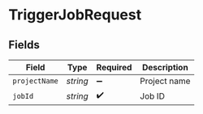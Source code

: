 # TriggerJobRequest


## Fields

| Field              | Type               | Required           | Description        |
| ------------------ | ------------------ | ------------------ | ------------------ |
| `projectName`      | *string*           | :heavy_minus_sign: | Project name       |
| `jobId`            | *string*           | :heavy_check_mark: | Job ID             |